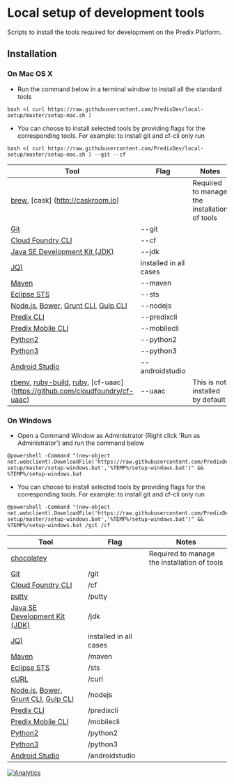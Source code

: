 # Local setup of development tools

Scripts to install the tools required for development on the Predix Platform.

## Installation

### On Mac OS X

* Run the command below in a terminal window to install all the standard tools
```
bash <( curl https://raw.githubusercontent.com/PredixDev/local-setup/master/setup-mac.sh )
```
* You can choose to install selected tools by providing flags for the corresponding tools.
For example: to install git and cf-cli only run
```
bash <( curl https://raw.githubusercontent.com/PredixDev/local-setup/master/setup-mac.sh ) --git --cf
```

Tool | Flag | Notes
--- | --- | ---
[brew](http://brew.sh), [cask] (http://caskroom.io) | | Required to manage the installation of tools
[Git](https://git-scm.com) | --git |
[Cloud Foundry CLI](http://docs.cloudfoundry.org/cf-cli) | --cf |
[Java SE Development Kit (JDK)](http://www.oracle.com/technetwork/java/javase/downloads/index.html) | --jdk |
[JQ)](https://stedolan.github.io/jq/) | installed in all cases |
[Maven](https://maven.apache.org) | --maven |
[Eclipse STS](https://spring.io/tools/sts) | --sts |
[Node.js](https://nodejs.org), [Bower](http://bower.io/), [Grunt CLI](http://gruntjs.com), [Gulp CLI](http://gulpjs.com) | --nodejs |
[Predix CLI](https://github.com/PredixDev/predix-cli) | --predixcli |
[Predix Mobile CLI](https://github.com/PredixDev/predix-mobile-cli) | --mobilecli |
[Python2](https://www.python.org) | --python2 |
[Python3](https://www.python.org) | --python3 |
[Android Studio](https://developer.android.com/studio/index.html) | --androidstudio |
[rbenv](http://rbenv.org), [ruby-build](https://github.com/rbenv/ruby-build), [ruby](https://www.ruby-lang.org), [cf-uaac] (https://github.com/cloudfoundry/cf-uaac) | --uaac | This is not installed by default

### On Windows
* Open a Command Window as Administrator (Right click 'Run as Administrator') and run the command below
```
@powershell -Command "(new-object net.webclient).DownloadFile('https://raw.githubusercontent.com/PredixDev/local-setup/master/setup-windows.bat','%TEMP%/setup-windows.bat')" && %TEMP%/setup-windows.bat
```
* You can choose to install selected tools by providing flags for the corresponding tools.
For example: to install git and cf-cli only run
```
@powershell -Command "(new-object net.webclient).DownloadFile('https://raw.githubusercontent.com/PredixDev/local-setup/master/setup-windows.bat','%TEMP%/setup-windows.bat')" && %TEMP%/setup-windows.bat /git /cf
```

Tool | Flag | Notes
--- | --- | ---
[chocolatey](https://chocolatey.org) | | Required to manage the installation of tools
[Git](https://git-scm.com) | /git |
[Cloud Foundry CLI](http://docs.cloudfoundry.org/cf-cli) | /cf |
[putty](http://www.putty.org) | /putty |
[Java SE Development Kit (JDK)](http://www.oracle.com/technetwork/java/javase/downloads/index.html) | /jdk |
[JQ)](https://stedolan.github.io/jq/) | installed in all cases |
[Maven](https://maven.apache.org) | /maven |
[Eclipse STS](https://spring.io/tools/sts) | /sts |
[cURL](https://curl.haxx.se) | /curl |
[Node.js](https://nodejs.org), [Bower](http://bower.io/), [Grunt CLI](http://gruntjs.com), [Gulp CLI](http://gulpjs.com) | /nodejs |
[Predix CLI](https://github.com/PredixDev/predix-cli) | /predixcli |
[Predix Mobile CLI](https://github.com/PredixDev/predix-mobile-cli) | /mobilecli |
[Python2](https://www.python.org) | /python2 |
[Python3](https://www.python.org) | /python3 |
[Android Studio](https://developer.android.com/studio/index.html) | /androidstudio |

[![Analytics](https://ga-beacon.appspot.com/UA-82773213-1/local-setup/readme?pixel)](https://github.com/PredixDev)
